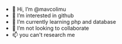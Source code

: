 - 👋 Hi, I’m @mavcolimu
- 👀 I’m interested in github
- 🌱 I’m currently learning php and database
- 💞️ I’m not looking to collaborate
- 📫 you can't research me 

<!---
mavcolimu/mavcolimu is a ✨ special ✨ repository because its `README.md` (this file) appears on your GitHub profile.
You can click the Preview link to take a look at your changes.
--->
